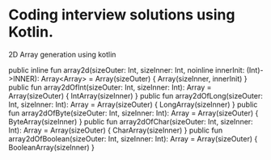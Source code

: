 # Coding interview solutions using Kotlin. 

2D Array generation using kotlin

public inline fun <reified INNER> array2d(sizeOuter: Int, sizeInner: Int, noinline innerInit: (Int)->INNER): Array<Array<INNER>>
        = Array(sizeOuter) { Array<INNER>(sizeInner, innerInit) }
public fun array2dOfInt(sizeOuter: Int, sizeInner: Int): Array<IntArray>
        = Array(sizeOuter) { IntArray(sizeInner) }
public fun array2dOfLong(sizeOuter: Int, sizeInner: Int): Array<LongArray>
        = Array(sizeOuter) { LongArray(sizeInner) }
public fun array2dOfByte(sizeOuter: Int, sizeInner: Int): Array<ByteArray>
        = Array(sizeOuter) { ByteArray(sizeInner) }
public fun array2dOfChar(sizeOuter: Int, sizeInner: Int): Array<CharArray>
        = Array(sizeOuter) { CharArray(sizeInner) }
public fun array2dOfBoolean(sizeOuter: Int, sizeInner: Int): Array<BooleanArray>
        = Array(sizeOuter) { BooleanArray(sizeInner) }
